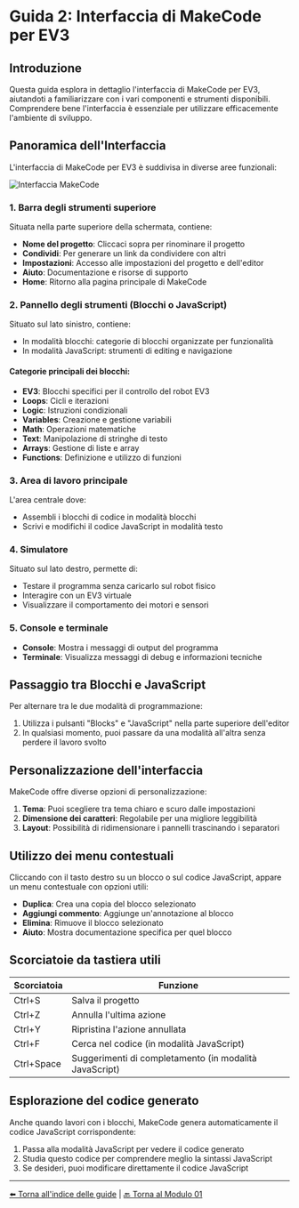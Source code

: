 # Guida 2: Interfaccia di MakeCode per EV3

## Introduzione

Questa guida esplora in dettaglio l'interfaccia di MakeCode per EV3, aiutandoti a familiarizzare con i vari componenti e strumenti disponibili. Comprendere bene l'interfaccia è essenziale per utilizzare efficacemente l'ambiente di sviluppo.

## Panoramica dell'Interfaccia

L'interfaccia di MakeCode per EV3 è suddivisa in diverse aree funzionali:

![Interfaccia MakeCode](https://pxt.azureedge.net/blob/2b0a83e1e463e82e86b70a97f5e8b31b7e1efb4c/static/courses/csintro/basics/ide.png)

### 1. Barra degli strumenti superiore

Situata nella parte superiore della schermata, contiene:
- **Nome del progetto**: Cliccaci sopra per rinominare il progetto
- **Condividi**: Per generare un link da condividere con altri
- **Impostazioni**: Accesso alle impostazioni del progetto e dell'editor
- **Aiuto**: Documentazione e risorse di supporto
- **Home**: Ritorno alla pagina principale di MakeCode

### 2. Pannello degli strumenti (Blocchi o JavaScript)

Situato sul lato sinistro, contiene:
- In modalità blocchi: categorie di blocchi organizzate per funzionalità
- In modalità JavaScript: strumenti di editing e navigazione

#### Categorie principali dei blocchi:

- **EV3**: Blocchi specifici per il controllo del robot EV3
- **Loops**: Cicli e iterazioni
- **Logic**: Istruzioni condizionali
- **Variables**: Creazione e gestione variabili
- **Math**: Operazioni matematiche
- **Text**: Manipolazione di stringhe di testo
- **Arrays**: Gestione di liste e array
- **Functions**: Definizione e utilizzo di funzioni

### 3. Area di lavoro principale

L'area centrale dove:
- Assembli i blocchi di codice in modalità blocchi
- Scrivi e modifichi il codice JavaScript in modalità testo

### 4. Simulatore

Situato sul lato destro, permette di:
- Testare il programma senza caricarlo sul robot fisico
- Interagire con un EV3 virtuale
- Visualizzare il comportamento dei motori e sensori

### 5. Console e terminale

- **Console**: Mostra i messaggi di output del programma
- **Terminale**: Visualizza messaggi di debug e informazioni tecniche

## Passaggio tra Blocchi e JavaScript

Per alternare tra le due modalità di programmazione:

1. Utilizza i pulsanti "Blocks" e "JavaScript" nella parte superiore dell'editor
2. In qualsiasi momento, puoi passare da una modalità all'altra senza perdere il lavoro svolto

## Personalizzazione dell'interfaccia

MakeCode offre diverse opzioni di personalizzazione:

1. **Tema**: Puoi scegliere tra tema chiaro e scuro dalle impostazioni
2. **Dimensione dei caratteri**: Regolabile per una migliore leggibilità
3. **Layout**: Possibilità di ridimensionare i pannelli trascinando i separatori

## Utilizzo dei menu contestuali

Cliccando con il tasto destro su un blocco o sul codice JavaScript, appare un menu contestuale con opzioni utili:

- **Duplica**: Crea una copia del blocco selezionato
- **Aggiungi commento**: Aggiunge un'annotazione al blocco
- **Elimina**: Rimuove il blocco selezionato
- **Aiuto**: Mostra documentazione specifica per quel blocco

## Scorciatoie da tastiera utili

| Scorciatoia | Funzione |
|-------------|----------|
| Ctrl+S      | Salva il progetto |
| Ctrl+Z      | Annulla l'ultima azione |
| Ctrl+Y      | Ripristina l'azione annullata |
| Ctrl+F      | Cerca nel codice (in modalità JavaScript) |
| Ctrl+Space  | Suggerimenti di completamento (in modalità JavaScript) |

## Esplorazione del codice generato

Anche quando lavori con i blocchi, MakeCode genera automaticamente il codice JavaScript corrispondente:

1. Passa alla modalità JavaScript per vedere il codice generato
2. Studia questo codice per comprendere meglio la sintassi JavaScript
3. Se desideri, puoi modificare direttamente il codice JavaScript

---

[⬅️ Torna all'indice delle guide](./README.md) | [🔙 Torna al Modulo 01](../README.md)
